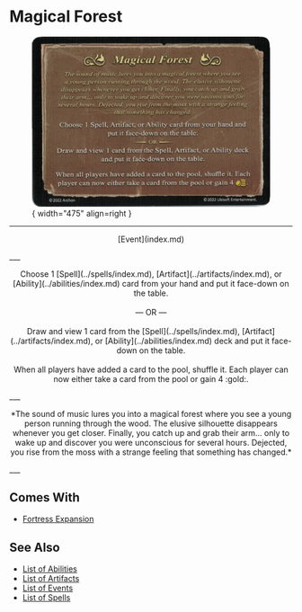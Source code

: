 # Magical Forest

<figure markdown="span">

![Magical Forest](../assets/events-magical_forest.webp){ width="475" align=right }

</figure>

___
<p style="text-align: center;" markdown>[Event](index.md)</p>
___
<p style="text-align: center;" markdown>Choose 1 [Spell](../spells/index.md), [Artifact](../artifacts/index.md), or [Ability](../abilities/index.md) card from your hand and put it face-down on the table.<br><br>— OR —<br><br>Draw and view 1 card from the [Spell](../spells/index.md), [Artifact](../artifacts/index.md), or [Ability](../abilities/index.md) deck and put it face-down on the table.<br><br>When all players have added a card to the pool, shuffle it. Each player can now either take a card from the pool or gain 4 :gold:.</p>
___
<p style="text-align: center;" markdown>*The sound of music lures you into a magical forest where you see a young person running through the wood. The elusive silhouette disappears whenever you get closer. Finally, you catch up and grab their arm... only to wake up and discover you were unconscious for several hours. Dejected, you rise from the moss with a strange feeling that something has changed.*</p>
___


## Comes With

- [Fortress Expansion](../content/fortress_expansion.md)


## See Also

- [List of Abilities](../abilities/index.md)
- [List of Artifacts](../artifacts/index.md)
- [List of Events](index.md)
- [List of Spells](../spells/index.md)

